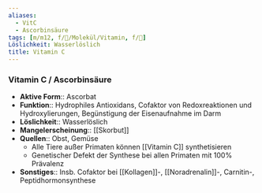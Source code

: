 ```yaml
---
aliases:
  - VitC
  - Ascorbinsäure
tags: [m/m12, f/🧪/Molekül/Vitamin, f/🧪]
Löslichkeit: Wasserlöslich
title: Vitamin C
---
```

### Vitamin C / Ascorbinsäure 
- **Aktive Form**:: Ascorbat
- **Funktion**:: Hydrophiles Antioxidans, Cofaktor von Redoxreaktionen und Hydroxylierungen, Begünstigung der Eisenaufnahme im Darm
- **Löslichkeit**:: Wasserlöslich
- **Mangelerscheinung**:: [[Skorbut]]
- **Quellen**:: Obst, Gemüse
	- Alle Tiere außer Primaten können [[Vitamin C]] synthetisieren
	- Genetischer Defekt der Synthese bei allen Primaten mit 100% Prävalenz
- **Sonstiges**:: Insb. Cofaktor bei [[Kollagen]]-, [[Noradrenalin]]-, Carnitin-, Peptidhormonsynthese